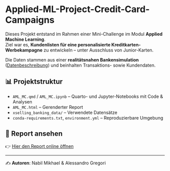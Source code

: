 # Applied-ML-Project-Credit-Card-Campaigns

Dieses Projekt entstand im Rahmen einer Mini-Challenge im Modul **Applied Machine Learning**.  
Ziel war es, **Kundenlisten für eine personalisierte Kreditkarten-Werbekampagne** zu entwickeln – unter Ausschluss von Junior-Karten.  

Die Daten stammen aus einer **realitätsnahen Bankensimulation** ([Datenbeschreibung](https://sorry.vse.cz/~berka/challenge/PAST/index.html)) und beinhalten Transaktions- sowie Kundendaten.  

## 📊 Projektstruktur
- `AML_MC.qmd` / `AML_MC.ipynb` – Quarto- und Jupyter-Notebooks mit Code & Analysen  
- `AML_MC.html` – Gerenderter Report  
- `xselling_banking_data/` – Verwendete Datensätze  
- `conda-requirements.txt`, `environment.yml` – Reproduzierbare Umgebung  

## 🔗 Report ansehen
👉 [Hier den Report online öffnen](https://nabilmik.github.io/Applied-ML-Project-Credit-Card-Campaigns/AML_MC.html)

---

✍️ **Autoren**: Nabil Mikhael & Alessandro Gregori
